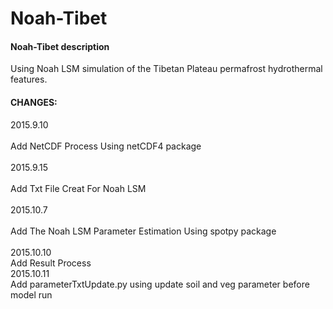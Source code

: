 # Noah-Tibet

#### Noah-Tibet description 
 Using Noah LSM simulation of the Tibetan Plateau permafrost hydrothermal features.
#### CHANGES:<br>  
2015.9.10 <br>  
 Add NetCDF Process Using netCDF4 package <br>  
2015.9.15 <br>  
 Add Txt File Creat For Noah LSM  <br>  
2015.10.7 <br>  
 Add The Noah LSM Parameter Estimation Using spotpy package <br>  
2015.10.10 <br> 
 Add Result Process <br> 
2015.10.11 <br> 
 Add parameterTxtUpdate.py  using update soil and veg parameter before model run <br> 
 



 




 






